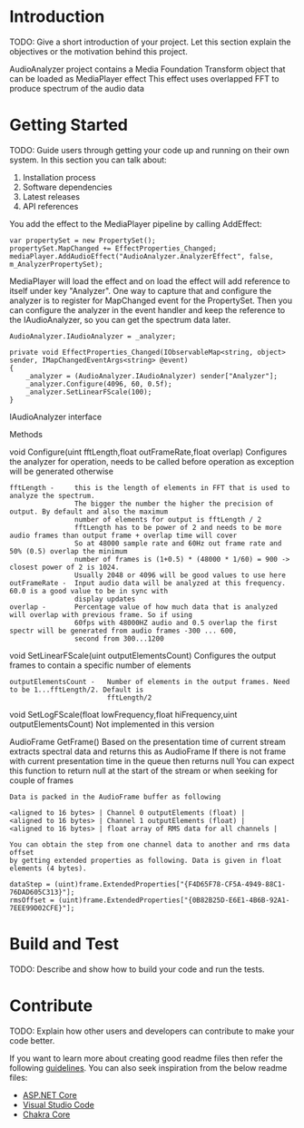 # Introduction
TODO: Give a short introduction of your project. Let this section explain the objectives or the motivation behind this project. 

AudioAnalyzer project contains a Media Foundation Transform object that can be loaded as MediaPlayer effect
This effect uses overlapped FFT to produce spectrum of the audio data


# Getting Started
TODO: Guide users through getting your code up and running on their own system. In this section you can talk about:
1.	Installation process
2.	Software dependencies
3.	Latest releases
4.	API references

You add the effect to the MediaPlayer pipeline by calling AddEffect:

	var propertySet = new PropertySet();
    propertySet.MapChanged += EffectProperties_Changed;
    mediaPlayer.AddAudioEffect("AudioAnalyzer.AnalyzerEffect", false, m_AnalyzerPropertySet);

MediaPlayer will load the effect and on load the effect will add reference to itself under key "Analyzer". 
One way to capture that and configure the analyzer is to register for MapChanged event for the
PropertySet. Then you can configure the analyzer in the event handler and keep the reference to the 
IAudioAnalyzer, so you can get the spectrum data later.

	AudioAnalyzer.IAudioAnalyzer = _analyzer;

    private void EffectProperties_Changed(IObservableMap<string, object> sender, IMapChangedEventArgs<string> @event)
    {
		_analyzer = (AudioAnalyzer.IAudioAnalyzer) sender["Analyzer"];
        _analyzer.Configure(4096, 60, 0.5f);
        _analyzer.SetLinearFScale(100);
    }

IAudioAnalyzer interface

Methods

void Configure(uint fftLength,float outFrameRate,float overlap)
	Configures the analyzer for operation, needs to be called before operation as exception will be generated otherwise

	fftLength -		this is the length of elements in FFT that is used to analyze the spectrum.
					The bigger the number the higher the precision of output. By default and also the maximum
					number of elements for output is fftLength / 2
					fftLength has to be power of 2 and needs to be more audio frames than output frame + overlap time will cover
					So at 48000 sample rate and 60Hz out frame rate and 50% (0.5) overlap the minimum
					number of frames is (1+0.5) * (48000 * 1/60) = 900 -> closest power of 2 is 1024.
					Usually 2048 or 4096 will be good values to use here
	outFrameRate -	Input audio data will be analyzed at this frequency. 60.0 is a good value to be in sync with 
					display updates
	overlap -		Percentage value of how much data that is analyzed will overlap with previous frame. So if using
					60fps with 48000HZ audio and 0.5 overlap the first spectr will be generated from audio frames -300 ... 600,
					second from 300...1200

void SetLinearFScale(uint outputElementsCount)
	Configures the output frames to contain a specific number of elements

	outputElementsCount -	Number of elements in the output frames. Need to be 1...fftLength/2. Default is
							fftLength/2

void SetLogFScale(float lowFrequency,float hiFrequency,uint outputElementsCount)
	Not implemented in this version

AudioFrame GetFrame()
	Based on the presentation time of current stream extracts spectral data and returns this as AudioFrame
	If there is not frame with current presentation time in the queue then returns null
	You can expect this function to return null at the start of the stream or when seeking for couple of frames

	Data is packed in the AudioFrame buffer as following

	<aligned to 16 bytes> | Channel 0 outputElements (float) |
	<aligned to 16 bytes> | Channel 1 outputElements (float) |
	<aligned to 16 bytes> | float array of RMS data for all channels |

	You can obtain the step from one channel data to another and rms data offset
	by getting extended properties as following. Data is given in float elements (4 bytes).

	dataStep = (uint)frame.ExtendedProperties["{F4D65F78-CF5A-4949-88C1-76DAD605C313}"];
    rmsOffset = (uint)frame.ExtendedProperties["{0B82B25D-E6E1-4B6B-92A1-7EEE99D02CFE}"];



# Build and Test
TODO: Describe and show how to build your code and run the tests. 

# Contribute
TODO: Explain how other users and developers can contribute to make your code better. 

If you want to learn more about creating good readme files then refer the following [guidelines](https://www.visualstudio.com/en-us/docs/git/create-a-readme). You can also seek inspiration from the below readme files:
- [ASP.NET Core](https://github.com/aspnet/Home)
- [Visual Studio Code](https://github.com/Microsoft/vscode)
- [Chakra Core](https://github.com/Microsoft/ChakraCore)
